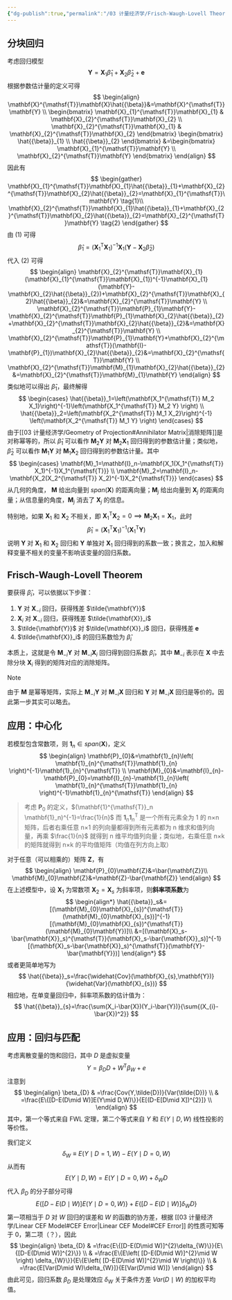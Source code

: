 ```yaml
---
{"dg-publish":true,"permalink":"/03 计量经济学/Frisch-Waugh-Lovell Theorem/","created":"2024-05-22T16:36:06.000+08:00","updated":"2024-09-09T10:37:29.950+08:00"}
---
```


## 分块回归
考虑回归模型
$$
\mathbf{Y}=\mathbf{X}_1\hat{{\beta}}_1+\mathbf{X}_2\hat{{\beta}}_2+\mathbf{e}
$$
根据参数估计量的定义可得
$$
\begin{align}
\mathbf{X}^{\mathsf{T}}\mathbf{X}\hat{{\beta}}&=\mathbf{X}^{\mathsf{T}}\mathbf{Y} \\
\begin{bmatrix}
\mathbf{X}_{1}^{\mathsf{T}}\mathbf{X}_{1} & \mathbf{X}_{2}^{\mathsf{T}}\mathbf{X}_{2} \\
\mathbf{X}_{2}^{\mathsf{T}}\mathbf{X}_{1} & \mathbf{X}_{2}^{\mathsf{T}}\mathbf{X}_{2}
\end{bmatrix}
\begin{bmatrix}
\hat{{\beta}}_{1} \\
\hat{{\beta}}_{2}
\end{bmatrix}
&=\begin{bmatrix}
\mathbf{X}_{1}^{\mathsf{T}}\mathbf{Y} \\
\mathbf{X}_{2}^{\mathsf{T}}\mathbf{Y}
\end{bmatrix}
\end{align}
$$
因此有
$$
\begin{gather}
\mathbf{X}_{1}^{\mathsf{T}}\mathbf{X}_{1}\hat{{\beta}}_{1}+\mathbf{X}_{2}^{\mathsf{T}}\mathbf{X}_{2}\hat{{\beta}}_{2}=\mathbf{X}_{1}^{\mathsf{T}}\mathbf{Y} \tag{1}\\
\mathbf{X}_{2}^{\mathsf{T}}\mathbf{X}_{1}\hat{{\beta}}_{1}+\mathbf{X}_{2}^{\mathsf{T}}\mathbf{X}_{2}\hat{{\beta}}_{2}=\mathbf{X}_{2}^{\mathsf{T}}\mathbf{Y} \tag{2}
\end{gather}
$$
由 $(1)$ 可得
$$
\hat{{\beta}}_{1}=(\mathbf{X}_{1}^{\mathsf{T}}\mathbf{X}_{1})^{-1}\mathbf{X}_{1}(\mathbf{Y}-\mathbf{X}_{2}\hat{{\beta}}_{2})
$$
代入 $(2)$ 可得
$$
\begin{align}
\mathbf{X}_{2}^{\mathsf{T}}\mathbf{X}_{1}(\mathbf{X}_{1}^{\mathsf{T}}\mathbf{X}_{1})^{-1}\mathbf{X}_{1}(\mathbf{Y}-\mathbf{X}_{2}\hat{{\beta}}_{2})+\mathbf{X}_{2}^{\mathsf{T}}\mathbf{X}_{2}\hat{{\beta}}_{2}&=\mathbf{X}_{2}^{\mathsf{T}}\mathbf{Y} \\
\mathbf{X}_{2}^{\mathsf{T}}\mathbf{P}_{1}\mathbf{Y}-\mathbf{X}_{2}^{\mathsf{T}}\mathbf{P}_{1}\mathbf{X}_{2}\hat{{\beta}}_{2}+\mathbf{X}_{2}^{\mathsf{T}}\mathbf{X}_{2}\hat{{\beta}}_{2}&=\mathbf{X}_{2}^{\mathsf{T}}\mathbf{Y} \\
\mathbf{X}_{2}^{\mathsf{T}}\mathbf{P}_{1}\mathbf{Y}+\mathbf{X}_{2}^{\mathsf{T}}(\mathbf{I}-\mathbf{P}_{1})\mathbf{X}_{2}\hat{{\beta}}_{2}&=\mathbf{X}_{2}^{\mathsf{T}}\mathbf{Y} \\
\mathbf{X}_{2}^{\mathsf{T}}\mathbf{M}_{1}\mathbf{X}_{2}\hat{{\beta}}_{2}&=\mathbf{X}_{2}^{\mathsf{T}}\mathbf{M}_{1}\mathbf{Y}
\end{align}
$$
类似地可以得出 $\hat{{\beta}}_{1}$，最终解得
$$
\begin{cases}
\hat{{\beta}}_1=\left(\mathbf{X_1^{\mathsf{T}} M_2 X_1}\right)^{-1}\left(\mathbf{X_1^{\mathsf{T}} M_2 Y} \right) \\
\hat{{\beta}}_2=\left(\mathbf{X_2^{\mathsf{T}} M_1 X_2}\right)^{-1} \left(\mathbf{X_2^{\mathsf{T}} M_1 Y} \right)
\end{cases}
$$
由于[[03 计量经济学/Geometry of Projection#Annihilator Matrix\|消除矩阵]]是对称幂等的，所以 $\hat{{\beta}}_1$ 可以看作 $\mathbf{M}_{2}\mathbf{Y}$ 对 $\mathbf{M}_{2}\mathbf{X}_{1}$ 回归得到的参数估计量；类似地， $\hat{{\beta}}_2$ 可以看作 $\mathbf{M}_{1}\mathbf{Y}$ 对 $\mathbf{M}_{1}\mathbf{X}_{2}$ 回归得到的参数估计量。其中
$$
\begin{cases}
\mathbf{M}_1=\mathbf{I}_n-\mathbf{X_1(X_1^{\mathsf{T}} X_1)^{-1}X_1^{\mathsf{T}}} \\
\mathbf{M}_2=\mathbf{I}_n-\mathbf{X_2(X_2^{\mathsf{T}} X_2)^{-1}X_2^{\mathsf{T}}}
\end{cases}
$$
从几何的角度， $\mathbf{M}$ 给出向量到 $span(\mathbf{X})$ 的距离向量；$\mathbf{M}_{j}$ 给出向量到 $\mathbf{X}_{j}$ 的距离向量；从信息量的角度，$\mathbf{M}_{j}$ 消去了 $\mathbf{X}_{j}$ 的信息。

特别地，如果 $\mathbf{X}_{1}$ 和 $\mathbf{X}_{2}$ 不相关，即 $\mathbf{X}_{1}^{\mathsf{T}}\mathbf{X}_{2}=0\implies \mathbf{M}_{2}\mathbf{X}_{1}=\mathbf{X}_{1}$，此时
$$
\hat{{\beta}}_{1}=\left(\mathbf{X}_{1}^{\mathsf{T}}\mathbf{X}_{1} \right)^{-1}\left(\mathbf{X}_{1}^{\mathsf{T}}\mathbf{Y} \right)
$$
说明 $\mathbf{Y}$ 对 $\mathbf{X}_{1}$ 和 $\mathbf{X}_{2}$ 回归和 $\mathbf{Y}$ 单独对 $\mathbf{X}_{1}$ 回归得到的系数一致；换言之，加入和解释变量不相关的变量不影响该变量的回归系数。

## Frisch-Waugh-Lovell Theorem

要获得 $\hat{{\beta}}_i$，可以依据以下步骤：
1. $\mathbf{Y}$ 对 $\mathbf{X}_{-i}$ 回归，获得残差 $\tilde{\mathbf{Y}}$
2. $\mathbf{X}_i$ 对 $\mathbf{X}_{-i}$ 回归，获得残差 $\tilde{\mathbf{X}}_i$
3. $\tilde{\mathbf{Y}}$ 对 $\tilde{\mathbf{X}}_i$ 回归，获得残差 $\mathbf{e}$
4. $\tilde{\mathbf{X}}_i$ 的回归系数恰为 $\hat{{\beta}}_i$ 

本质上，这就是令 $\mathbf{M}_{-i}\mathbf{Y}$ 对 $\mathbf{M}_{-i}\mathbf{X}_{i}$ 回归得到回归系数 $\hat{{\beta}}_{i}$，其中 $\mathbf{M}_{-i}$ 表示在 $\mathbf{X}$ 中去除分块 $\mathbf{X}_{i}$ 得到的矩阵对应的消除矩阵。

> [!NOTE]
> 由于 $\mathbf{M}$ 是幂等矩阵，实际上 $\mathbf{M}_{-i}\mathbf{Y}$ 对 $\mathbf{M}_{-i}\mathbf{X}$ 回归和 $\mathbf{Y}$ 对 $\mathbf{M}_{-i}\mathbf{X}$ 回归是等价的。因此第一步其实可以略去。

## 应用：中心化
若模型包含常数项，则 $\mathbf{1}_{n}\in span(\mathbf{X})$，定义
$$
\begin{align}
\mathbf{P}_{0}&=\mathbf{1}_{n}\left( \mathbf{1}_{n}^{\mathsf{T}}\mathbf{1}_{n} \right)^{-1}\mathbf{1}_{n}^{\mathsf{T}} \\
\mathbf{M}_{0}&=\mathbf{I}_{n}-\mathbf{P}_{0}=\mathbf{I}_{n}-\mathbf{1}_{n}\left( \mathbf{1}_{n}^{\mathsf{T}}\mathbf{1}_{n} \right)^{-1}\mathbf{1}_{n}^{\mathsf{T}}
\end{align}
$$
> 考虑 $\mathbf{P}_{0}$ 的定义，$(\mathbf{1}^{\mathsf{T}}_n \mathbf{1}_n)^{-1}=\frac{1}{n}$ 而 $\mathbf{1}_{n}\mathbf{1}_{n}^{\mathsf{T}}$ 是一个所有元素全为 1 的 n×n 矩阵，后者右乘任意 n×1 的列向量都得到所有元素都为 n 维求和值列向量，再乘 $\frac{1}{n}$ 就得到 n 维平均值列向量；类似地，右乘任意 n×k 的矩阵就得到 n×k 的平均值矩阵（均值在列方向上取）

对于任意（可以相乘的）矩阵 $\mathbf{Z}$，有
$$
\begin{align}
\mathbf{P}_{0}\mathbf{Z}&=\bar{\mathbf{Z}}\\
\mathbf{M}_{0}\mathbf{Z}&=\mathbf{Z}-\bar{\mathbf{Z}}
\end{align}
$$
在上述模型中，设 $\mathbf{X}_{1}$ 为常数项 $\mathbf{X}_{2}=\mathbf{X}_{s}$ 为斜率项，则**斜率项系数**为
$$
\begin{align*}
\hat{{\beta}}_s&=[(\mathbf{M}_{0}\mathbf{X}_{s})^{\mathsf{T}}(\mathbf{M}_{0}\mathbf{X}_{s})]^{-1}[(\mathbf{M}_{0}\mathbf{X}_{s})^{\mathsf{T}}(\mathbf{M}_{0}\mathbf{Y})]\\
&=[(\mathbf{X}_s-\bar{\mathbf{X}}_s)^{\mathsf{T}}(\mathbf{X}_s-\bar{\mathbf{X}}_s)]^{-1}[(\mathbf{X}_s-\bar{\mathbf{X}}_s)^{\mathsf{T}}(\mathbf{Y}-\bar{\mathbf{Y}})]
\end{align*}
$$
或者更简单地写为
$$
\hat{{\beta}}_s=\frac{\widehat{Cov}(\mathbf{X}_{s},\mathbf{Y})}{\widehat{Var}(\mathbf{X}_{s})}
$$
相应地，在单变量回归中，斜率项系数的估计值为：
$$
\hat{{\beta}}_{s}=\frac{\sum(X_i-\bar{X})(Y_i-\bar{Y})}{\sum{(X_{i}-\bar{X})^2}}
$$
## 应用：回归与匹配

考虑离散变量的饱和回归，其中 $D$ 是虚拟变量
$$
Y=\beta_{D}D+W^{\mathsf{T}}\beta_{W}+e
$$
注意到
$$
\begin{align}
\beta_{D} & =\frac{Cov(Y,\tilde{D})}{Var(\tilde{D})} \\
 & =\frac{E\{[D-E(D\mid W)]E(Y\mid D,W)\}}{E[(D-E[D\mid X])^{2}]} \\
\end{align}
$$
其中，第一个等式来自 FWL 定理，第二个等式来自 $Y$ 和 $E(Y\mid D,W)$ 线性投影的等价性。

我们定义
$$
\delta_{W}\equiv E(Y\mid D=1,W)-E(Y\mid D=0,W)
$$
从而有
$$
E(Y\mid D,W)=E(Y\mid D=0,W)+\delta_{W}D
$$
代入 $\beta_{D}$ 的分子部分可得
$$
E\{[D-E(D\mid W)]E(Y\mid D=0,W)\}+E\{[D-E(D\mid W)]\delta_{W}D\}
$$
第一项相当于 $D$ 对 $W$ 回归的误差和 $W$ 的函数的协方差，根据 [[03 计量经济学/Linear CEF Model#CEF Error\|Linear CEF Model#CEF Error]] 的性质可知等于 0，第二项（？），因此
$$
\begin{align}
\beta_{D} & =\frac{E\{[D-E(D\mid W)]^{2}\delta_{W}\}}{E\{[D-E(D\mid W)]^{2}\}} \\
 & =\frac{E\{E\left( [D-E(D\mid W)]^{2}\mid W \right) \delta_{W}\}}{E\{E\left( [D-E(D\mid W)]^{2}\mid W \right)\}} \\
 & =\frac{E[Var(D\mid W)\delta_{W}]}{E[Var(D\mid W)]}
\end{align}
$$
由此可见，回归系数 $\beta_{D}$ 是处理效应 $\delta_{W}$ 关于条件方差 $Var(D\mid W)$ 的加权平均值。